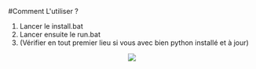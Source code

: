 #Comment L'utiliser ?

1. Lancer le install.bat
2. Lancer ensuite le run.bat
3. (Vérifier en tout premier lieu si vous avec bien python installé et à jour)

<p align="center">
    <img src="https://cdn.discordapp.com/attachments/485011383721787415/820589813123252224/tenor.gif">
</p>   
<br>
<br>
